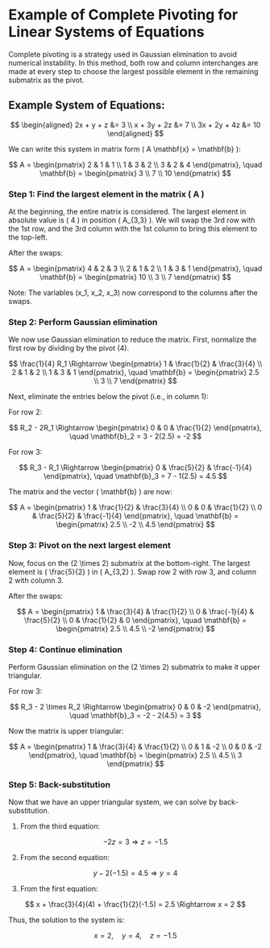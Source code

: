 # Example of Complete Pivoting for Linear Systems of Equations

Complete pivoting is a strategy used in Gaussian elimination to avoid numerical instability. In this method, both row and column interchanges are made at every step to choose the largest possible element in the remaining submatrix as the pivot.

## Example System of Equations:

$$
\begin{aligned}
    2x + y + z &= 3 \\
    x + 3y + 2z &= 7 \\
    3x + 2y + 4z &= 10
\end{aligned}
$$

We can write this system in matrix form \( A \mathbf{x} = \mathbf{b} \):

$$
A = \begin{pmatrix}
2 & 1 & 1 \\
1 & 3 & 2 \\
3 & 2 & 4
\end{pmatrix}, \quad
\mathbf{b} = \begin{pmatrix} 3 \\ 
                            7 \\ 
                            10 \end{pmatrix}
$$

### Step 1: Find the largest element in the matrix \( A \)
At the beginning, the entire matrix is considered. The largest element in absolute value is \( 4 \) in position \( A_{3,3} \). We will swap the 3rd row with the 1st row, and the 3rd column with the 1st column to bring this element to the top-left.

After the swaps:

$$
A = \begin{pmatrix}
4 & 2 & 3 \\
2 & 1 & 2 \\
1 & 3 & 1
\end{pmatrix}, \quad
\mathbf{b} = \begin{pmatrix} 10 \\ 
                            3 \\ 
                            7 \end{pmatrix}
$$

Note: The variables \(x_1, x_2, x_3\) now correspond to the columns after the swaps.

### Step 2: Perform Gaussian elimination
We now use Gaussian elimination to reduce the matrix. First, normalize the first row by dividing by the pivot \(4\).

$$
\frac{1}{4} R_1 \Rightarrow \begin{pmatrix} 
1 & \frac{1}{2} & \frac{3}{4} \\ 
2 & 1 & 2 \\ 
1 & 3 & 1 
\end{pmatrix}, \quad
\mathbf{b} = \begin{pmatrix} 2.5 \\ 
                                3 \\ 
                                7 \end{pmatrix}
$$

Next, eliminate the entries below the pivot (i.e., in column 1):

For row 2:

$$
R_2 - 2R_1 \Rightarrow \begin{pmatrix} 0 & 0 & \frac{1}{2} \end{pmatrix}, \quad
\mathbf{b}_2 = 3 - 2(2.5) = -2
$$

For row 3:

$$
R_3 - R_1 \Rightarrow \begin{pmatrix} 0 & \frac{5}{2} & \frac{-1}{4} \end{pmatrix}, \quad
\mathbf{b}_3 = 7 - 1(2.5) = 4.5
$$

The matrix and the vector \( \mathbf{b} \) are now:

$$
A = \begin{pmatrix} 
1 & \frac{1}{2} & \frac{3}{4} \\ 
0 & 0 & \frac{1}{2} \\ 
0 & \frac{5}{2} & \frac{-1}{4} 
\end{pmatrix}, \quad
\mathbf{b} = \begin{pmatrix} 2.5 \\ 
                            -2 \\ 
                            4.5 \end{pmatrix}
$$

### Step 3: Pivot on the next largest element
Now, focus on the \(2 \times 2\) submatrix at the bottom-right. The largest element is \( \frac{5}{2} \) in \( A_{3,2} \). Swap row 2 with row 3, and column 2 with column 3.

After the swaps:

$$
A = \begin{pmatrix} 
1 & \frac{3}{4} & \frac{1}{2} \\ 
0 & \frac{-1}{4} & \frac{5}{2} \\ 
0 & \frac{1}{2} & 0 
\end{pmatrix}, \quad
\mathbf{b} = \begin{pmatrix} 2.5 \\ 
                            4.5 \\ 
                            -2 \end{pmatrix}
$$

### Step 4: Continue elimination
Perform Gaussian elimination on the \(2 \times 2\) submatrix to make it upper triangular.

For row 3:

$$
R_3 - 2 \times R_2 \Rightarrow \begin{pmatrix} 0 & 0 & -2 \end{pmatrix}, \quad
\mathbf{b}_3 = -2 - 2(4.5) = 3
$$

Now the matrix is upper triangular:

$$
A = \begin{pmatrix} 
1 & \frac{3}{4} & \frac{1}{2} \\ 
0 & 1 & -2 \\ 
0 & 0 & -2 
\end{pmatrix}, \quad
\mathbf{b} = \begin{pmatrix} 2.5 \\ 
                            4.5 \\ 
                            3 \end{pmatrix}
$$

### Step 5: Back-substitution
Now that we have an upper triangular system, we can solve by back-substitution.

1. From the third equation:

$$
-2 z = 3 \Rightarrow z = -1.5
$$

2. From the second equation:

$$
y - 2(-1.5) = 4.5 \Rightarrow y = 4
$$

3. From the first equation:

$$
x + \frac{3}{4}(4) + \frac{1}{2}(-1.5) = 2.5 \Rightarrow x = 2
$$

Thus, the solution to the system is:

$$
x = 2, \quad y = 4, \quad z = -1.5
$$
